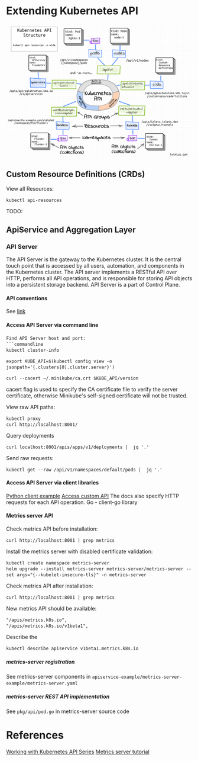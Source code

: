 # Extending Kubernetes API
![Kubernetes API Structure](kube-api-structure.png)
## Custom Resource Definitions (CRDs)
View all Resources:
```commandline
kubectl api-resources
```
TODO:

## ApiService and Aggregation Layer
### API Server
The API Server is the gateway to the Kubernetes cluster. 
It is the central touch point that is accessed by all users, automation, 
and components in the Kubernetes cluster. 
The API server implements a RESTful API over HTTP, performs all API operations, 
and is responsible for storing API objects into a persistent storage backend.
API Server is a part of Control Plane.
#### API conventions
See [link](https://github.com/kubernetes/community/blob/7f3f3205448a8acfdff4f1ddad81364709ae9b71/contributors/devel/sig-architecture/api-conventions.md#verbs-on-resources)
#### Access API Server via command line
```commandline
Find API Server host and port:
```commandline
kubectl cluster-info
```
```commandline
export KUBE_API=$(kubectl config view -o jsonpath='{.clusters[0].cluster.server}')
```
```commandline
curl --cacert ~/.minikube/ca.crt $KUBE_API/version
```
cacert flag is used to specify the CA certificate file to verify the server certificate,
otherwise Minikube's self-signed certificate will not be trusted.

View raw API paths:
```commandline
kubectl proxy
curl http://localhost:8001/
```

Query deployments
```commandline
curl localhost:8001/apis/apps/v1/deployments |  jq '.'
```

Send raw requests:
```commandline
kubectl get --raw /api/v1/namespaces/default/pods |  jq '.'
```

#### Access API Server via client libraries
[Python client example](https://kubernetes.io/docs/tasks/administer-cluster/access-cluster-api/#python-client)
[Access custom API](https://github.com/kubernetes-client/python/blob/master/kubernetes/docs/CustomObjectsApi.md)
The docs also specify HTTP requests for each API operation.
Go - client-go library

#### Metrics server API
Check metrics API before installation:
```commandline
curl http://localhost:8001 | grep metrics
```

Install the metrics server with disabled certificate validation:
```commandline
kubectl create namespace metrics-server
helm upgrade --install metrics-server metrics-server/metrics-server --set args="{--kubelet-insecure-tls}" -n metrics-server
```

Check metrics API after installation:
```commandline
curl http://localhost:8001 | grep metrics
```
New metrics API should be available:
```text
"/apis/metrics.k8s.io",
"/apis/metrics.k8s.io/v1beta1",
```

Describe the 
```commandline
kubectl describe apiservice v1beta1.metrics.k8s.io
```

##### metrics-server registration
See metrics-server components in `apiservice-example/metrics-server-example/metrics-server.yaml`

##### metrics-server REST API implementation
See `pkg/api/pod.go` in metrics-server source code

# References
[Working with Kubernetes API Series](https://iximiuz.com/en/series/working-with-kubernetes-api/)
[Metrics server tutorial](https://kubernetes.io/docs/tasks/run-application/horizontal-pod-autoscale-walkthrough/)


